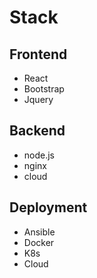 # Stack 

## Frontend 
 - React 
 - Bootstrap
 - Jquery

## Backend
  - node.js
  - nginx
  - cloud

## Deployment
  - Ansible 
  - Docker 
  - K8s
  - Cloud 
  
